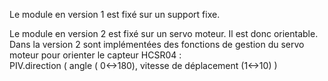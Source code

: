 Le module en version 1 est fixé sur un support fixe.

Le module en version 2 est fixé sur un servo moteur. Il est donc orientable.</br>
Dans la version 2 sont implémentées des fonctions de gestion du servo moteur pour orienter le capteur HCSR04 :</br>
  PIV.direction ( angle ( 0<->180), vitesse de déplacement (1<->10) )
 
